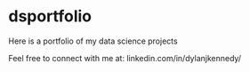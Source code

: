 # dsportfolio
Here is a portfolio of my data science projects

Feel free to connect with me at: linkedin.com/in/dylanjkennedy/
